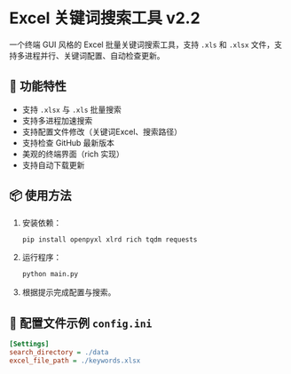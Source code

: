 # Excel 关键词搜索工具 v2.2

一个终端 GUI 风格的 Excel 批量关键词搜索工具，支持 `.xls` 和 `.xlsx` 文件，支持多进程并行、关键词配置、自动检查更新。

## 🌟 功能特性

- 支持 `.xlsx` 与 `.xls` 批量搜索
- 支持多进程加速搜索
- 支持配置文件修改（关键词Excel、搜索路径）
- 支持检查 GitHub 最新版本
- 美观的终端界面（rich 实现）
- 支持自动下载更新
## 📦 使用方法

1. 安装依赖：
    ```bash
    pip install openpyxl xlrd rich tqdm requests
    ```

2. 运行程序：
    ```bash
    python main.py
    ```

3. 根据提示完成配置与搜索。

## 📁 配置文件示例 `config.ini`

```ini
[Settings]
search_directory = ./data
excel_file_path = ./keywords.xlsx
